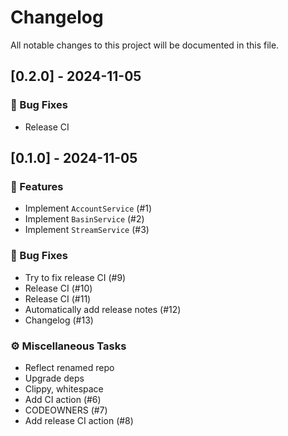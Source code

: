 # Changelog

All notable changes to this project will be documented in this file.

## [0.2.0] - 2024-11-05

### 🐛 Bug Fixes

- Release CI

## [0.1.0] - 2024-11-05

### 🚀 Features

- Implement `AccountService` (#1)
- Implement `BasinService` (#2)
- Implement `StreamService` (#3)

### 🐛 Bug Fixes

- Try to fix release CI (#9)
- Release CI (#10)
- Release CI (#11)
- Automatically add release notes (#12)
- Changelog (#13)

### ⚙️ Miscellaneous Tasks

- Reflect renamed repo
- Upgrade deps
- Clippy, whitespace
- Add CI action (#6)
- CODEOWNERS (#7)
- Add release CI action (#8)

<!-- generated by git-cliff -->
